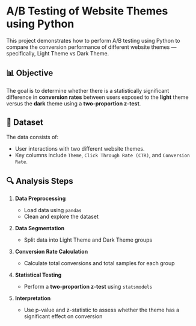 # A/B Testing of Website Themes using Python
This project demonstrates how to perform A/B testing using Python to compare the conversion performance of different website themes — specifically, Light Theme vs Dark Theme.

## 📊 Objective
The goal is to determine whether there is a statistically significant difference in **conversion rates** between users exposed to the **light** theme versus the **dark** theme using a **two-proportion z-test**.

## 📁 Dataset
The data consists of:
- User interactions with two different website themes.
- Key columns include `Theme`, `Click Through Rate (CTR)`, and `Conversion Rate`.

## 🔍 Analysis Steps
1. **Data Preprocessing**
   - Load data using `pandas`
   - Clean and explore the dataset

2. **Data Segmentation**
   - Split data into Light Theme and Dark Theme groups

3. **Conversion Rate Calculation**
   - Calculate total conversions and total samples for each group

4. **Statistical Testing**
   - Perform a **two-proportion z-test** using `statsmodels`

5. **Interpretation**
   - Use p-value and z-statistic to assess whether the theme has a significant effect on conversion
